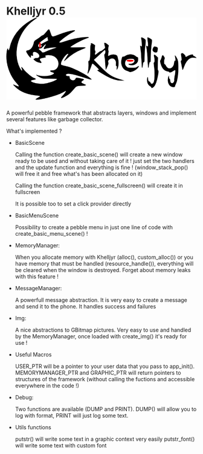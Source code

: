 Khelljyr 0.5
![alt tag](https://github.com/nvareille/Khelljyr/blob/master/Logo.png)
========

A powerful pebble framework that abstracts layers, windows and implement several features like garbage collector.

What's implemented ?

- BasicScene

  Calling the function create_basic_scene() will create a new window ready to be used and without taking care of it !
  just set the two handlers and the update function and everything is fine ! (window_stack_pop() will free it and free what's has been allocated on it)

  Calling the function create_basic_scene_fullscreen() will create it in fullscreen

  It is possible too to set a click provider directly

- BasicMenuScene

  Possibility to create a pebble menu in just one line of code with create_basic_menu_scene() !

- MemoryManager:
  
  When you allocate memory with Khelljyr (alloc(), custom_alloc()) or you have memory that must be handled (resource_handle()),
  everything will be cleared when the window is destroyed. Forget about memory leaks with this feature !

- MessageManager:

  A powerfull message abstraction. It is very easy to create a message and send it to the phone. It handles success and failures

- Img:

  A nice abstractions to GBitmap pictures. Very easy to use and handled by the MemoryManager, once loaded with create_img() it's ready for use !

- Useful Macros

  USER_PTR will be a pointer to your user data that you pass to app_init().
  MEMORYMANAGER_PTR and GRAPHIC_PTR will return pointers to structures of the framework (without calling the fuctions and accessible everywhere in the code !)

- Debug:

  Two functions are available (DUMP and PRINT). DUMP() will allow you to log with format, PRINT will just log some text.

- Utils functions

  putstr() will write some text in a graphic context very easily
  putstr_font() will write some text with custom font